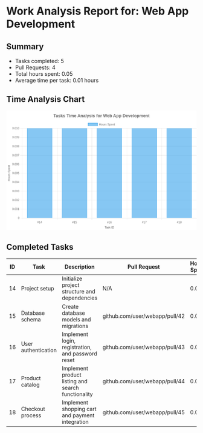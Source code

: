 # Work Analysis Report for: Web App Development

## Summary

- Tasks completed: 5
- Pull Requests: 4
- Total hours spent: 0.05
- Average time per task: 0.01 hours

## Time Analysis Chart

![Task Time Analysis](Web_App_Development_tasks_chart.png)

## Completed Tasks

| ID | Task | Description | Pull Request | Hours Spent |
|----|------|-------------|--------------|-------------|
| 14 | Project setup | Initialize project structure and dependencies | N/A | 0.01 |
| 15 | Database schema | Create database models and migrations | github.com/user/webapp/pull/42 | 0.01 |
| 16 | User authentication | Implement login, registration, and password reset | github.com/user/webapp/pull/43 | 0.01 |
| 17 | Product catalog | Implement product listing and search functionality | github.com/user/webapp/pull/44 | 0.01 |
| 18 | Checkout process | Implement shopping cart and payment integration | github.com/user/webapp/pull/45 | 0.01 |
